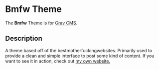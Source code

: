 # Bmfw Theme
The **Bmfw** Theme is for [Grav CMS](http://github.com/getgrav/grav). 
## Description
A theme based off of the bestmotherfuckingwebsites. Primarily used to provide a clean and simple interface to post some kind of content. If you want to see it in action, check out [my own website.](https://richi.live/faq)
